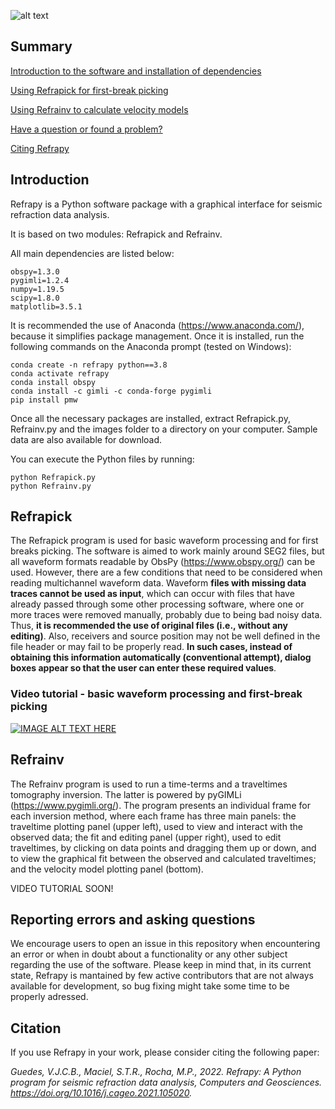 ![alt text](https://github.com/viictorjs/Refrapy/blob/master/refrapy_logo.png)

## Summary

[Introduction to the software and installation of dependencies](#introduction)

[Using Refrapick for first-break picking](#refrapick)

[Using Refrainv to calculate velocity models](#refrainv)

[Have a question or found a problem?](#reporting-errors-and-asking-questions)

[Citing Refrapy](#citation)

## Introduction

Refrapy is a Python software package with a graphical interface for seismic refraction data analysis.

It is based on two modules: Refrapick and Refrainv.

All main dependencies are listed below:
   ```
   obspy=1.3.0
   pygimli=1.2.4
   numpy=1.19.5
   scipy=1.8.0
   matplotlib=3.5.1
   ```

It is recommended the use of Anaconda (https://www.anaconda.com/), because it simplifies package management.
Once it is installed, run the following commands on the Anaconda prompt (tested on Windows):

   ```
   conda create -n refrapy python==3.8
   conda activate refrapy
   conda install obspy
   conda install -c gimli -c conda-forge pygimli
   pip install pmw
   ```
    
Once all the necessary packages are installed, extract Refrapick.py, Refrainv.py and the images folder to a directory on your computer. Sample data are also available for download.

You can execute the Python files by running:

   ```
   python Refrapick.py
   python Refrainv.py
   ```

## Refrapick

The Refrapick program is used for basic waveform processing and for first breaks picking. The software is aimed to work mainly around SEG2 files, but all waveform formats readable by ObsPy (https://www.obspy.org/) can be used. However, there are a few conditions that need to be considered when reading multichannel waveform data. Waveform **files with missing data traces cannot be used as input**, which can occur with files that have already passed through some other processing software, where one or more traces were removed manually, probably due to being bad noisy data. Thus, **it is recommended the use of original files (i.e., without any editing)**. Also, receivers and source position may not be well defined in the file header or may fail to be properly read. **In such cases, instead of obtaining this information automatically (conventional attempt), dialog boxes appear so that the user can enter these required values**.

### Video tutorial - basic waveform processing and first-break picking
[![IMAGE ALT TEXT HERE](https://img.youtube.com/vi/3a9eZW4WKjI/0.jpg)](https://www.youtube.com/watch?v=3a9eZW4WKjI)


## Refrainv

The Refrainv program is used to run a time-terms and a traveltimes tomography inversion. The latter is powered by pyGIMLi (https://www.pygimli.org/). The program presents an individual frame for each inversion method, where each frame has three main panels: the traveltime plotting panel (upper left), used to view and interact with the observed data; the fit and editing panel (upper right), used to edit traveltimes, by clicking on data points and dragging them up or down, and to view the graphical fit between the observed and calculated traveltimes; and the velocity model plotting panel (bottom). 

VIDEO TUTORIAL SOON!

## Reporting errors and asking questions

We encourage users to open an issue in this repository when encountering an error or when in doubt about a functionality or any other subject regarding the use of the software. Please keep in mind that, in its current state, Refrapy is mantained by few active contributors that are not always available for development, so bug fixing might take some time to be properly adressed.

## Citation

If you use Refrapy in your work, please consider citing the following paper:

*Guedes, V.J.C.B., Maciel, S.T.R., Rocha, M.P., 2022. Refrapy: A Python program for seismic refraction data analysis, Computers and Geosciences. https://doi.org/10.1016/j.cageo.2021.105020.*
